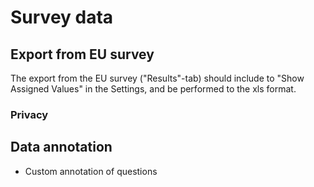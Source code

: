 # Survey data

## Export from EU survey

The export from the EU survey ("Results"-tab) should include to "Show Assigned Values" in the Settings, and be performed to the xls format.

### Privacy

## Data annotation

* Custom annotation of questions